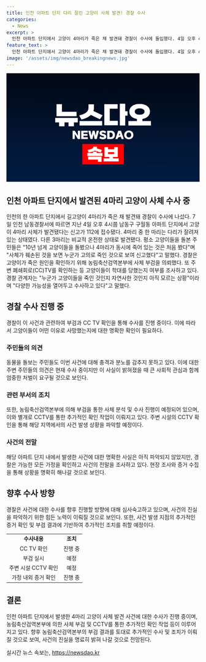 ```yaml
---
title: 인천 아파트 단지 다리 잘린 고양이 사체 발견! 경찰 수사
categories:
  - News
excerpt: >
  인천 아파트 단지에서 고양이 4마리가 죽은 채 발견돼 경찰이 수사에 돌입했다. 4일 오후 4시쯤 구월동 아파트에서 발견된 사체들 가운데 한 고양이는 다리가 잘려있었고, 주변 주민들은 이에 충격을 받았다고 전했다. 경찰은 농림축산검역본부에 부검을 의뢰하고 주변 CCTV를 확인하며 여부를 조사하고 있다. 해당 경찰은 고양이들이 죽은 원인을 확인하기 위해 다양한 가능성을 열어두고 수사 중이라고 밝혔다.
feature_text: >
  인천 아파트 단지에서 고양이 4마리가 죽은 채 발견돼 경찰이 수사에 돌입했다. 4일 오후 4시쯤 구월동 아파트에서 발견된 사체들 가운데 한 고양이는 다리가 잘려있었고, 주변 주민들은 이에 충격을 받았다고 전했다. 경찰은 농림축산검역본부에 부검을 의뢰하고 주변 CCTV를 확인하며 여부를 조사하고 있다. 해당 경찰은 고양이들이 죽은 원인을 확인하기 위해 다양한 가능성을 열어두고 수사 중이라고 밝혔다.
image: '/assets/img/newsdao_breakingnews.jpg'
---
```


<p><img src="/assets/img/newsdao_breakingnews.jpg" alt="pcversion 속보" /></p>

<h2 data-ke-size="size26">인천 아파트 단지에서 발견된 4마리 고양이 사체 수사 중</h2>

<p data-ke-size="size16">인천의 한 아파트 단지에서 길고양이 4마리가 죽은 채 발견돼 경찰이 수사에 나섰다. 7일 인천 남동경찰서에 따르면 지난 4일 오후 4시쯤 남동구 구월동 아파트 단지에서 고양이 4마리 사체가 발견됐다는 신고가 112에 접수됐다. 4마리 중 한 마리는 다리가 잘려져 있는 상태였다. 다른 3마리는 비교적 온전한 상태로 발견됐다. 평소 고양이들을 돌본 주민들은 "10년 넘게 고양이들을 돌봤으나 4마리가 동시에 죽어 있는 것은 처음 봤다"며 "사체가 훼손된 것을 보면 누군가 고의로 죽인 것으로 보여 신고했다"고 말했다. 경찰은 고양이가 죽은 원인을 확인하기 위해 농림축산검역본부에 사체 부검을 의뢰했다. 또 주변 폐쇄회로(CC)TV를 확인하는 등 고양이들이 학대를 당했는지 여부를 조사하고 있다. 경찰 관계자는 "누군가 고양이들을 죽인 것인지  자연사한 것인지 아직 모르는 상황"이라며 "다양한 가능성을 열어두고 수사하고 있다"고 말했다.</p>

<h2 data-ke-size="size24">경찰 수사 진행 중</h2>

<p data-ke-size="size16">경찰이 이 사건과 관련하여 부검과 CC TV 확인을 통해 수사를 진행 중이다. 이에 따라서 고양이들이 어떤 이유로 사망했는지에 대한 명확한 확인이 필요하다.</p>

<h3 data-ke-size="size22">주민들의 의견</h3>

<p data-ke-size="size16">동물을 돌보는 주민들도 이번 사건에 대해 충격과 분노를 감추지 못하고 있다. 이에 대한 주변 주민들의 의견은 현재 수사 중이지만 이 사실이 밝혀졌을 때 큰 사회적 관심과 함께 엄중한 처벌이 요구될 것으로 보인다.</p>

<h3 data-ke-size="size22">관련 부서의 조치</h3>

<p data-ke-size="size16">또한, 농림축산검역본부에 의해 부검을 통한 사체 분석 및 수사 진행이 예정되어 있으며, 이와 별개로 CCTV를 통한 추가적인 확인 작업이 이뤄지고 있다. 주변 시설의 CCTV 확인을 통해 해당 지역에서의 사건 발생 상황을 파악할 예정이다.</p>

<h3 data-ke-size="size22">사건의 전말</h3>

<p data-ke-size="size16">해당 아파트 단지 내에서 발생한 사건에 대한 명확한 사실은 아직 파악되지 않았지만, 경찰은 가능한 모든 가정을 확인하고 사건의 전말을 조사하고 있다. 현장 조사와 증거 수집을 통해 상황을 명확히 해나갈 것으로 보인다.</p>

<h2 data-ke-size="size24">향후 수사 방향</h2>

<p data-ke-size="size16">경찰은 사건에 대한 수사를 향후 진행할 방향에 대해 심사숙고하고 있으며, 사건의 진실을 파악하기 위한 힘든 노력이 이뤄질 것으로 보인다. 또한, 사건 발생 지점의 추가적인 증거 확인 및 부검 결과에 기반하여 추가적인 조치를 취할 예정이다.</p>

<table style="width: 70%;">
<tbody>
<tr>
<td style="text-align: center; height: 17px;"><b>수사내용</b></td>
<td style="text-align: center; height: 17px;"><b>조치</b></td>
</tr>
<tr>
<td style="text-align: center; height: 17px;">CC TV 확인</td>
<td style="text-align: center; height: 17px;">진행 중</td>
</tr>
<tr>
<td style="text-align: center; height: 17px;">부검 실시</td>
<td style="text-align: center; height: 17px;">예정</td>
</tr>
<tr>
<td style="text-align: center; height: 17px;">주변 시설 CCTV 확인</td>
<td style="text-align: center; height: 17px;">예정</td>
</tr>
<tr>
<td style="text-align: center; height: 17px;">가정 내외 증거 확인</td>
<td style="text-align: center; height: 17px;">진행 중</td>
</tr>
</tbody>
</table>

<h2 data-ke-size="size26">결론</h2>

<p data-ke-size="size16">인천 아파트 단지에서 발생한 4마리 고양이 사체 발견 사건에 대한 수사가 진행 중이며, 농림축산검역본부에 의한 사체 부검 및 CCTV를 통한 추가적인 확인 작업 등이 이루어지고 있다. 향후 농림축산검역본부의 부검 결과를 토대로 추가적인 수사 및 조치가 이뤄질 것으로 보여, 사건의 진실을 명료히 밝혀 나갈 것으로 전망된다.</p>
실시간 뉴스 속보는, <a href="https://newsdao.kr" rel="dofollow">https://newsdao.kr</a>


